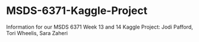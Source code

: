 # MSDS-6371-Kaggle-Project
Information for our MSDS 6371 Week 13 and 14 Kaggle Project: Jodi Pafford, Tori Wheelis, Sara Zaheri
